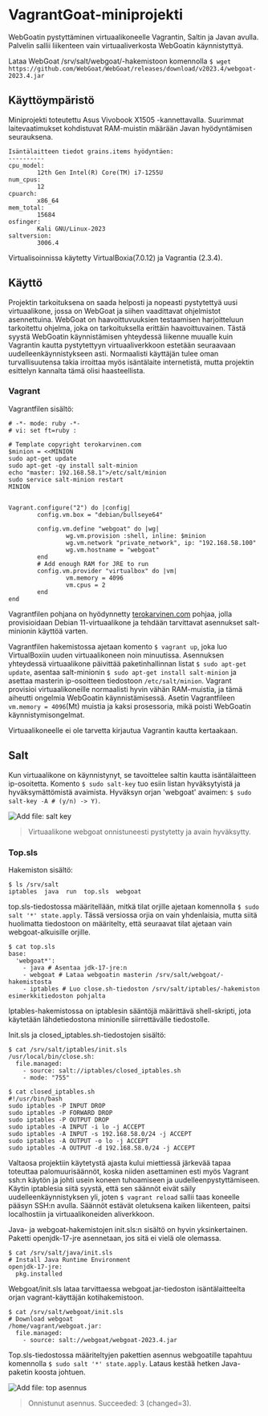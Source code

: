 # VagrantGoat-miniprojekti
WebGoatin pystyttäminen virtuaalikoneelle Vagrantin, Saltin ja Javan avulla. Palvelin sallii liikenteen vain virtuaaliverkosta WebGoatin käynnistyttyä. 

Lataa WebGoat /srv/salt/webgoat/-hakemistoon komennolla ``$ wget https://github.com/WebGoat/WebGoat/releases/download/v2023.4/webgoat-2023.4.jar``


## Käyttöympäristö

Miniprojekti toteutettu Asus Vivobook X1505 -kannettavalla. Suurimmat laitevaatimukset kohdistuvat RAM-muistin määrään Javan hyödyntämisen seurauksena. 

```
Isäntälaitteen tiedot grains.items hyödyntäen:
----------
cpu_model:
        12th Gen Intel(R) Core(TM) i7-1255U
num_cpus:
        12
cpuarch:
        x86_64
mem_total:
        15684
osfinger:
        Kali GNU/Linux-2023
saltversion:
        3006.4
````

Virtualisoinnissa käytetty VirtualBoxia(7.0.12) ja Vagrantia (2.3.4).

## Käyttö 

Projektin tarkoituksena on saada helposti ja nopeasti pystytettyä uusi virtuaalikone, jossa on WebGoat ja siihen vaadittavat ohjelmistot asennettuina. WebGoat on haavoittuvuuksien testaamisen harjoitteluun tarkoitettu ohjelma, joka on tarkoituksella erittäin haavoittuvainen. Tästä syystä WebGoatin käynnistämisen yhteydessä liikenne muualle kuin Vagrantin kautta pystytettyyn virtuaaliverkkoon estetään seuraavaan uudelleenkäynnistykseen asti. Normaalisti käyttäjän tulee oman turvallisuutensa takia irroittaa myös isäntälaite internetistä, mutta projektin esittelyn kannalta tämä olisi haasteellista.

### Vagrant

Vagrantfilen sisältö:

````
# -*- mode: ruby -*-
# vi: set ft=ruby :

# Template copyright terokarvinen.com
$minion = <<MINION
sudo apt-get update
sudo apt-get -qy install salt-minion
echo "master: 192.168.58.1">/etc/salt/minion
sudo service salt-minion restart
MINION


Vagrant.configure("2") do |config|
        config.vm.box = "debian/bullseye64"

        config.vm.define "webgoat" do |wg|
                wg.vm.provision :shell, inline: $minion
                wg.vm.network "private_network", ip: "192.168.58.100"
                wg.vm.hostname = "webgoat"
        end
        # Add enough RAM for JRE to run
        config.vm.provider "virtualbox" do |vm|
                vm.memory = 4096
                vm.cpus = 2
        end
end

````

Vagrantfilen pohjana on hyödynnetty [terokarvinen.com](https://terokarvinen.com/2018/automatically-provision-vagrant-virtualmachines-as-salt-slaves/) pohjaa, jolla provisioidaan Debian 11-virtuaalikone ja tehdään tarvittavat asennukset salt-minionin käyttöä varten.

Vagrantfilen hakemistossa ajetaan komento ``$ vagrant up``, joka luo VirtualBoxiin uuden virtuaalikoneen noin minuutissa. Asennuksen yhteydessä virtuaalikone päivittää paketinhallinnan listat ``$ sudo apt-get update``, asentaa salt-minionin ``$ sudo apt-get install salt-minion`` ja asettaa masterin ip-osoitteen tiedostoon ``/etc/salt/minion``. Vagrant provisioi virtuaalikoneille normaalisti hyvin vähän RAM-muistia, ja tämä aiheutti ongelmia WebGoatin käynnistämisessä. Asetin Vagrantfileen ``vm.memory = 4096``(Mt) muistia ja kaksi prosessoria, mikä poisti WebGoatin käynnistymisongelmat. 

Virtuaalikoneelle ei ole tarvetta kirjautua Vagrantin kautta kertaakaan.

## Salt

Kun virtuaalikone on käynnistynyt, se tavoittelee saltin kautta isäntälaitteen ip-osoitetta. Komento ``$ sudo salt-key`` tuo esiin listan hyväksytyistä ja hyväksymättömistä avaimista. Hyväksyn orjan 'webgoat' avaimen: ``$ sudo salt-key -A # (y/n) -> Y)``. 

![Add file: salt key](/img/saltkey.png)
> Virtuaalikone webgoat onnistuneesti pystytetty ja avain hyväksytty.

### Top.sls 

Hakemiston sisältö:

````
$ ls /srv/salt                                                                                                                                                  
iptables  java  run  top.sls  webgoat
````

top.sls-tiedostossa määritellään, mitkä tilat orjille ajetaan komennolla ``$ sudo salt '*' state.apply``. Tässä versiossa orjia on vain yhdenlaisia, mutta siitä huolimatta tiedostoon on määritelty, että seuraavat tilat ajetaan vain webgoat-alkuisille orjille.

````
$ cat top.sls 
base:
  'webgoat*':
    - java # Asentaa jdk-17-jre:n
    - webgoat # Lataa webgoatin masterin /srv/salt/webgoat/-hakemistosta
    - iptables # Luo close.sh-tiedoston /srv/salt/iptables/-hakemiston esimerkkitiedoston pohjalta
````

Iptables-hakemistossa on iptablesin sääntöjä määrittävä shell-skripti, jota käytetään lähdetiedostona minionille siirrettävälle tiedostolle. 

Init.sls ja closed_iptables.sh-tiedostojen sisältö:
````
$ cat /srv/salt/iptables/init.sls 
/usr/local/bin/close.sh:
  file.managed:
    - source: salt://iptables/closed_iptables.sh
    - mode: "755"

$ cat closed_iptables.sh 
#!/usr/bin/bash
sudo iptables -P INPUT DROP
sudo iptables -P FORWARD DROP
sudo iptables -P OUTPUT DROP
sudo iptables -A INPUT -i lo -j ACCEPT
sudo iptables -A INPUT -s 192.168.58.0/24 -j ACCEPT
sudo iptables -A OUTPUT -o lo -j ACCEPT
sudo iptables -A OUTPUT -d 192.168.58.0/24 -j ACCEPT
````
Valtaosa projektiin käytetystä ajasta kului miettiessä järkevää tapaa toteuttaa palomuurisäännöt, koska niiden asettaminen esti myös Vagrant ssh:n käytön ja johti usein koneen tuhoamiseen ja uudelleenpystyttämiseen. Käytin iptablesia siitä syystä, että sen säännöt eivät säily uudelleenkäynnistyksen yli, joten ``$ vagrant reload`` sallii taas koneelle pääsyn SSH:n avulla. Säännöt estävät oletuksena kaiken liikenteen, paitsi localhostiin ja virtuaalikoneiden aliverkkoon.


Java- ja webgoat-hakemistojen init.sls:n sisältö on hyvin yksinkertainen. Paketti openjdk-17-jre asennetaan, jos sitä ei vielä ole olemassa. 

````
$ cat /srv/salt/java/init.sls 
# Install Java Runtime Environment
openjdk-17-jre:
  pkg.installed 
````
Webgoat/init.sls lataa tarvittaessa webgoat.jar-tiedoston isäntälaitteelta orjan vagrant-käyttäjän kotihakemistoon.
````
$ cat /srv/salt/webgoat/init.sls 
# Download webgoat
/home/vagrant/webgoat.jar:
  file.managed:
    - source: salt://webgoat/webgoat-2023.4.jar
````

Top.sls-tiedostossa määriteltyjen pakettien asennus webgoatille tapahtuu komennolla ``$ sudo salt '*' state.apply``. Lataus kestää hetken Java-paketin koosta johtuen. 

![Add file: top asennus](/img/top.png)
> Onnistunut asennus. Succeeded: 3 (changed=3).



